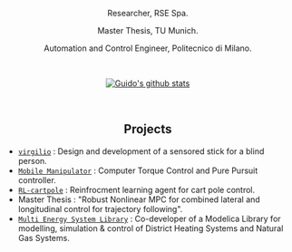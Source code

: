 <p align="center">
Researcher, RSE Spa.
</p>
<p align="center">
Master Thesis, TU Munich.
</p>
<p align="center">
Automation and Control Engineer, Politecnico di Milano.
</p>



&nbsp;
    
<p align="center", marginTop="100px">
<a href="#"><img align="center" src="https://github-readme-stats.vercel.app/api?username=guidosassaroli&include_all_commits=true&bg_color=ffffff&hide_border=true&show_icons=true&count_private=true&icon_color=2986cc&title_color=2986cc&text_color=3d85c6&hide=issues" alt="Guido's github stats" /> </a></p>

&nbsp;


<!-- <h2 align="center"> Current project</h2>

<ul>
  <li></li>
</ul> -->



<h2 align="center"> Projects</h2>


* [`virgilio`](https://github.com/guidosassaroli/virgilio) : Design and development of a sensored stick for a blind person. 
* [`Mobile Manipulator`](https://github.com/guidosassaroli/mobile_manipulator) : Computer Torque Control and Pure Pursuit controller. 
* [`RL-cartpole`](https://github.com/guidosassaroli/RL-cartpole) : Reinfrocment learning agent for cart pole control.
* Master Thesis : "Robust Nonlinear MPC for combined lateral and longitudinal control for trajectory following".
* [`Multi Energy System Library`](https://github.com/RSE-TGM/multienergysystem) : Co-developer of a Modelica Library for modelling, simulation & control of District Heating Systems and Natural Gas Systems.





<!--
**guidosassaroli/guidosassaroli** is a ✨ _special_ ✨ repository because its `README.md` (this file) appears on your GitHub profile.

Here are some ideas to get you started:

- 🔭 I’m currently working on ...
- 🌱 I’m currently learning ...
- 👯 I’m looking to collaborate on ...
- 🤔 I’m looking for help with ...
- 💬 Ask me about ...
- 📫 How to reach me: ...
- 😄 Pronouns: ...
- ⚡ Fun fact: ...
-->
